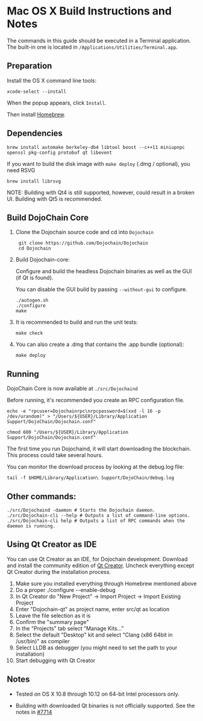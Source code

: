 Mac OS X Build Instructions and Notes
====================================
The commands in this guide should be executed in a Terminal application.
The built-in one is located in `/Applications/Utilities/Terminal.app`.

Preparation
-----------
Install the OS X command line tools:

`xcode-select --install`

When the popup appears, click `Install`.

Then install [Homebrew](https://brew.sh).

Dependencies
----------------------

    brew install automake berkeley-db4 libtool boost --c++11 miniupnpc openssl pkg-config protobuf qt libevent

If you want to build the disk image with `make deploy` (.dmg / optional), you need RSVG

    brew install librsvg

NOTE: Building with Qt4 is still supported, however, could result in a broken UI. Building with Qt5 is recommended.

Build DojoChain Core
------------------------

1. Clone the Dojochain source code and cd into `Dojochain`

        git clone https://github.com/Dojochain/Dojochain
        cd Dojochain

2.  Build Dojochain-core:

    Configure and build the headless Dojochain binaries as well as the GUI (if Qt is found).

    You can disable the GUI build by passing `--without-gui` to configure.

        ./autogen.sh
        ./configure
        make

3.  It is recommended to build and run the unit tests:

        make check

4.  You can also create a .dmg that contains the .app bundle (optional):

        make deploy

Running
-------

DojoChain Core is now available at `./src/Dojochaind`

Before running, it's recommended you create an RPC configuration file.

    echo -e "rpcuser=Dojochainrpc\nrpcpassword=$(xxd -l 16 -p /dev/urandom)" > "/Users/${USER}/Library/Application Support/DojoChain/Dojochain.conf"

    chmod 600 "/Users/${USER}/Library/Application Support/DojoChain/Dojochain.conf"

The first time you run Dojochaind, it will start downloading the blockchain. This process could take several hours.

You can monitor the download process by looking at the debug.log file:

    tail -f $HOME/Library/Application\ Support/DojoChain/debug.log

Other commands:
-------

    ./src/Dojochaind -daemon # Starts the Dojochain daemon.
    ./src/Dojochain-cli --help # Outputs a list of command-line options.
    ./src/Dojochain-cli help # Outputs a list of RPC commands when the daemon is running.

Using Qt Creator as IDE
------------------------
You can use Qt Creator as an IDE, for Dojochain development.
Download and install the community edition of [Qt Creator](https://www.qt.io/download/).
Uncheck everything except Qt Creator during the installation process.

1. Make sure you installed everything through Homebrew mentioned above
2. Do a proper ./configure --enable-debug
3. In Qt Creator do "New Project" -> Import Project -> Import Existing Project
4. Enter "Dojochain-qt" as project name, enter src/qt as location
5. Leave the file selection as it is
6. Confirm the "summary page"
7. In the "Projects" tab select "Manage Kits..."
8. Select the default "Desktop" kit and select "Clang (x86 64bit in /usr/bin)" as compiler
9. Select LLDB as debugger (you might need to set the path to your installation)
10. Start debugging with Qt Creator

Notes
-----

* Tested on OS X 10.8 through 10.12 on 64-bit Intel processors only.

* Building with downloaded Qt binaries is not officially supported. See the notes in [#7714](https://github.com/Dojochain/Dojochain/issues/7714)
